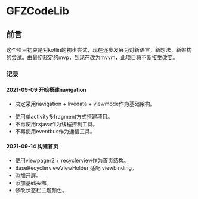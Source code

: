 # GFZCodeLib

## 前言

这个项目初衷是对kotlin的初步尝试，现在逐步发展为对新语言，新想法，新架构的尝试。由最初敲定的mvp，到现在改为mvvm，此项目将不断接受改变。

### 记录

#### 2021-09-09 开始搭建navigation

* 决定采用navigation + livedata + viewmode作为基础架构。

+ 使用单activity多fragment方式搭建项目。
+ 不再使用rxjava作为线程控制工具。
+ 不再使用eventbus作为通信工具。

#### 2021-09-14 构建首页

+ 使用viewpager2 + recyclerview作为首页结构。
+ BaseRecyclerviewViewHolder 适配 viewbinding。
+ 添加开屏。
+ 添加基础头部。
+ 修改状态栏主题颜色。